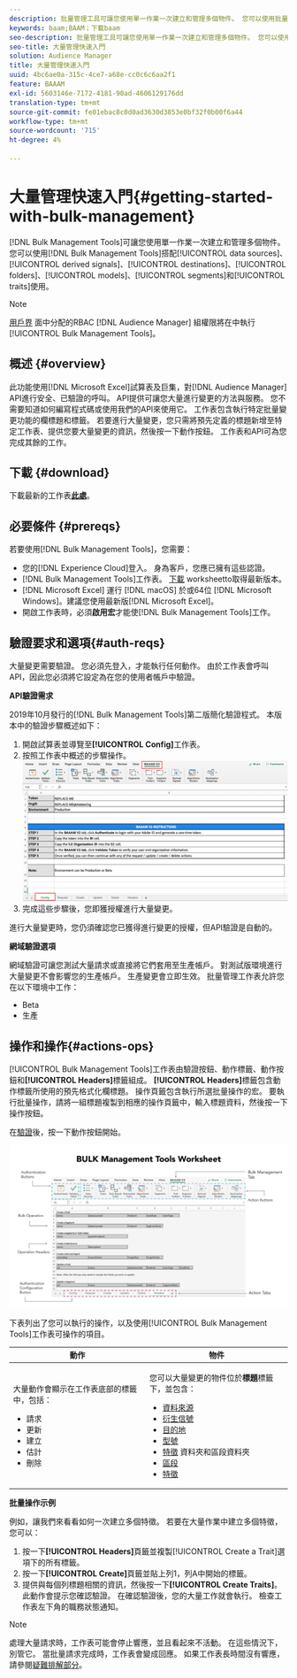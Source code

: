 ```yaml
---
description: 批量管理工具可讓您使用單一作業一次建立和管理多個物件。 您可以使用批量管理工具來處理資料來源、衍生訊號、目的地、資料夾、區段和特徵。
keywords: baam;BAAM；下載baam
seo-description: 批量管理工具可讓您使用單一作業一次建立和管理多個物件。 您可以使用批量管理工具來處理資料來源、衍生訊號、目的地、資料夾、區段和特徵。
seo-title: 大量管理快速入門
solution: Audience Manager
title: 大量管理快速入門
uuid: 4bc6ae0a-315c-4ce7-a68e-cc0c6c6aa2f1
feature: BAAAM
exl-id: 5603146e-7172-4181-90ad-4606129176dd
translation-type: tm+mt
source-git-commit: fe01ebac8c0d0ad3630d3853e0bf32f0b00f6a44
workflow-type: tm+mt
source-wordcount: '715'
ht-degree: 4%

---
```


# 大量管理快速入門{#getting-started-with-bulk-management}

[!DNL Bulk Management Tools]可讓您使用單一作業一次建立和管理多個物件。 您可以使用[!DNL Bulk Management Tools]搭配[!UICONTROL data sources]、[!UICONTROL derived signals]、[!UICONTROL destinations]、[!UICONTROL folders]、[!UICONTROL models]、[!UICONTROL segments]和[!UICONTROL traits]使用。

<!-- 

c_bulk_start.xml

 -->

>[!NOTE]
>
>[用戶界](../../features/administration/administration-overview.md) 面中分配的RBAC [!DNL Audience Manager] 組權限將在中執行 [!UICONTROL Bulk Management Tools]。

## 概述 {#overview}

此功能使用[!DNL Microsoft Excel]試算表及巨集，對[!DNL Audience Manager] API進行安全、已驗證的呼叫。 API提供可讓您大量進行變更的方法與服務。 您不需要知道如何編寫程式碼或使用我們的API來使用它。 工作表包含執行特定批量變更功能的欄標題和標籤。 若要進行大量變更，您只需將預先定義的標題新增至特定工作表、提供您要大量變更的資訊，然後按一下動作按鈕。 工作表和API可為您完成其餘的工作。

## 下載 {#download}

下載最新的工作表&#x200B;**[此處](assets/BAAAM_V2_20200502.xlsm)**。

## 必要條件 {#prereqs}

若要使用[!DNL Bulk Management Tools]，您需要：

* 您的[!DNL Experience Cloud]登入。 身為客戶，您應已擁有這些認證。
* [!DNL Bulk Management Tools]工作表。 [下載](assets/BAAAM_V2_20200502.xlsm) worksheetto取得最新版本。
* [!DNL Microsoft Excel] 運行 [!DNL macOS] 於或64位 [!DNL Microsoft Windows]。建議您使用最新版[!DNL Microsoft Excel]。
* 開啟工作表時，必須&#x200B;**啟用宏**&#x200B;才能使[!DNL Bulk Management Tools]工作。

## 驗證要求和選項{#auth-reqs}

大量變更需要驗證。 您必須先登入，才能執行任何動作。 由於工作表會呼叫API，因此您必須將它設定為在您的使用者帳戶中驗證。

**API驗證需求**

2019年10月發行的[!DNL Bulk Management Tools]第二版簡化驗證程式。 本版本中的驗證步驟概述如下：

1. 開啟試算表並導覽至&#x200B;**[!UICONTROL Config]**&#x200B;工作表。
2. 按照工作表中概述的步驟操作。
   ![](assets/baaam-authentication.png)
3. 完成這些步驟後，您即獲授權進行大量變更。

進行大量變更時，您仍須確認您已獲得進行變更的授權，但API驗證是自動的。

**網域驗證選項**

網域驗證可讓您測試大量請求或直接將它們套用至生產帳戶。 對測試版環境進行大量變更不會影響您的生產帳戶。 生產變更會立即生效。 批量管理工作表允許您在以下環境中工作：

* Beta
* 生產

## 操作和操作{#actions-ops}

[!UICONTROL Bulk Management Tools]工作表由驗證按鈕、動作標籤、動作按鈕和&#x200B;**[!UICONTROL Headers]**&#x200B;標籤組成。 **[!UICONTROL Headers]**&#x200B;標籤包含動作標籤所使用的預先格式化欄標題。 操作頁籤包含執行所選批量操作的宏。 要執行批量操作，請將一組標題複製到相應的操作頁籤中，輸入標題資料，然後按一下操作按鈕。

在[驗證](#auth-reqs)後，按一下動作按鈕開始。

![](assets/baaam-worksheet.png)

下表列出了您可以執行的操作，以及使用[!UICONTROL Bulk Management Tools]工作表可操作的項目。

<table id="table_B9B3E09B692E42BAA52FB32C18B00709"> 
 <thead> 
  <tr> 
   <th colname="col1" class="entry"> 動作 </th> 
   <th colname="col2" class="entry"> 物件 </th> 
  </tr> 
 </thead>
 <tbody> 
  <tr> 
   <td colname="col1"> <p>大量動作會顯示在工作表底部的標籤中，包括： </p> <p> 
     <ul id="ul_49F46B9E00C045D29E40258EB7BDCFBB"> 
      <li id="li_193C41EA19EF4D738FBA037D2BF9B05C">請求 </li> 
      <li id="li_5BE2E13D839F4958AAA5C01B7EFC5096">更新 </li> 
      <li id="li_4CCCC739795945DF8C89787F9A67EB88">建立 </li> 
      <li id="li_C7D36D2BDF0448CEAF3A5EABE41038E8">估計 </li> 
      <li id="li_07A3E94326124A3092362D9896EB7732">刪除 </li> 
     </ul> </p> </td> 
   <td colname="col2"> <p>您可以大量變更的物件位於<b><span class="uicontrol">標題</span></b>標籤下，並包含： </p> <p> 
     <ul id="ul_A7A96F2B1B63430B9A1E1184AC5FA8F2"> 
      <li id="li_E3D9E2E190B04BE685337AC6140C371C"> <a href="../../features/datasources-list-and-settings.md#data-sources-list-and-settings"> 資料來源</a> </li> 
      <li id="li_B645385E40684FA28770913EAF18CB2C"> <a href="../../features/derived-signals.md"> 衍生信號</a> </li> 
      <li id="li_9059F8C4A41A410899BDEFC76D3F5949"> <a href="../../features/destinations/destinations.md"> 目的地</a> </li> 
      <li> <a href="../../features/algorithmic-models/understanding-models.md"> 型號</a> </li> 
      <li id="li_BB5A445150754E53AA38C78461326932"> <a href="../../features/traits/trait-storage.md#trait-storage"> 特徵</a> 資料夾和區段資料夾 </li> 
      <li id="li_7A27DBF64E0945CF8AE8C96E8C6EDA09"> <a href="../../features/segments/segments-purpose.md"> 區段</a> </li> 
      <li id="li_A4640A34930040DEA8555EAF0AE2A702"> <a href="../../features/traits/trait-details-page.md"> 特徵</a> </li> 
     </ul> </p> </td> 
  </tr> 
 </tbody> 
</table>

**批量操作示例**

例如，讓我們來看看如何一次建立多個特徵。 若要在大量作業中建立多個特徵，您可以：

1. 按一下&#x200B;**[!UICONTROL Headers]**&#x200B;頁籤並複製[!UICONTROL Create a Trait]選項下的所有標籤。
2. 按一下&#x200B;**[!UICONTROL Create]**&#x200B;頁籤並貼上列1，列A中開始的標籤。
3. 提供與每個列標題相關的資訊，然後按一下&#x200B;**[!UICONTROL Create Traits]**。 此動作會提示您確認驗證。 在確認驗證後，您的大量工作就會執行。 檢查工作表左下角的職務狀態通知。


>[!NOTE]
>
>處理大量請求時，工作表可能會停止響應，並且看起來不活動。 在這些情況下，別管它。 當批量請求完成時，工作表會變成回應。 如果工作表長時間沒有響應，請參閱[疑難排解部分](../../reference/bulk-management-tools/bulk-troubleshooting.md)。
